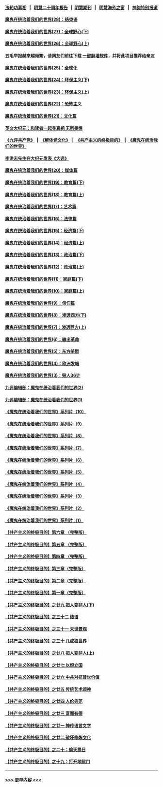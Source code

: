 #### [法轮功真相](https://github.com/gfw-breaker/truth/blob/master/README.md?t=0) &nbsp;&nbsp;|&nbsp;&nbsp; [明慧二十周年报告](https://github.com/gfw-breaker/mh-reports/blob/master/README.md?t=0) &nbsp;&nbsp;|&nbsp;&nbsp;[明慧期刊](https://github.com/gfw-breaker/mh-qikan) &nbsp;&nbsp;|&nbsp;&nbsp; [明慧海外之窗](https://github.com/gfw-breaker/mh-news/blob/master/README.md?t=0) &nbsp;&nbsp;|&nbsp;&nbsp; [神韵特别报道](https://github.com/gfw-breaker/mh-news/blob/master/shenyun.md?t=0)
#### [魔鬼在统治着我们的世界(28)：结束语](../pages/nsc422/n10936246.md?t=06220702) 
#### [魔鬼在统治着我们的世界(27)：全球野心(下)](../pages/nsc422/n10928319.md?t=06220702) 
#### [魔鬼在统治着我们的世界(26)：全球野心(上)](../pages/nsc422/n10900318.md?t=06220702) 
#### 五毛举报越来越频繁，请网友们前往下载 [一键翻墙软件](https://github.com/gfw-breaker/ssr-accounts)，并将此项目推荐给亲友
#### [魔鬼在统治着我们的世界(25)：全球化](../pages/nsc422/n10788205.md?t=06220702) 
#### [魔鬼在统治着我们的世界(24)：环保主义(下)](../pages/nsc422/n10695307.md?t=06220702) 
#### [魔鬼在统治着我们的世界(23)：环保主义(上)](../pages/nsc422/n10688613.md?t=06220702) 
#### [魔鬼在统治着我们的世界(22)：恐怖主义](../pages/nsc422/n10614727.md?t=06220702) 
#### [魔鬼在统治着我们的世界(21)：文化篇](../pages/nsc422/n10597706.md?t=06220702) 
#### [英文大纪元：和读者一起寻真相 无所畏惧](../pages/nsc422/n12542027.md?t=06220702) 
#### [《九评共产党》](https://github.com/begood0513/9ping.md/blob/master/README.md) &nbsp;|&nbsp; [《解体党文化》](../../../../jtdwh.md/blob/master/README.md)  &nbsp;|&nbsp; [《共产主义的终极目的》](../../../../gczydzjmd.md/blob/master/README.md) &nbsp;|&nbsp; [《魔鬼在统治我们的世界》](../../../../mgztzwmdsj.md/blob/master/README.md) 
#### [李洪志先生在大纪元发表《大选》](../pages/nsc422/n12534746.md?t=06220702) 
#### [魔鬼在统治着我们的世界(20)：媒体篇](../pages/nsc422/n10586579.md?t=06220702) 
#### [魔鬼在统治着我们的世界(19)：教育篇(下)](../pages/nsc422/n10564808.md?t=06220702) 
#### [魔鬼在统治着我们的世界(18)：教育篇(上)](../pages/nsc422/n10526970.md?t=06220702) 
#### [魔鬼在统治着我们的世界(17)：艺术篇](../pages/nsc422/n10499093.md?t=06220702) 
#### [魔鬼在统治着我们的世界(16)：法律篇](../pages/nsc422/n10485969.md?t=06220702) 
#### [魔鬼在统治着我们的世界(15)：经济篇(下)](../pages/nsc422/n10469975.md?t=06220702) 
#### [魔鬼在统治着我们的世界(14)：经济篇(上)](../pages/nsc422/n10457370.md?t=06220702) 
#### [魔鬼在统治着我们的世界(13)：政治篇(下)](../pages/nsc422/n10448270.md?t=06220702) 
#### [魔鬼在统治着我们的世界(12)：政治篇(上)](../pages/nsc422/n10444576.md?t=06220702) 
#### [魔鬼在统治着我们的世界(11)：家庭篇(下)](../pages/nsc422/n10440961.md?t=06220702) 
#### [魔鬼在统治着我们的世界(10)：家庭篇(上)](../pages/nsc422/n10435448.md?t=06220702) 
#### [魔鬼在统治着我们的世界(9)：信仰篇](../pages/nsc422/n10432159.md?t=06220702) 
#### [魔鬼在统治着我们的世界(8)：渗透西方(下)](../pages/nsc422/n10429603.md?t=06220702) 
#### [魔鬼在统治着我们的世界(7)：渗透西方(上)](../pages/nsc422/n10426013.md?t=06220702) 
#### [魔鬼在统治着我们的世界(6)：输出革命](../pages/nsc422/n10421536.md?t=06220702) 
#### [魔鬼在统治着我们的世界(5)：东方杀戮](../pages/nsc422/n10417707.md?t=06220702) 
#### [魔鬼在统治着我们的世界(4)：欧洲发端](../pages/nsc422/n10414890.md?t=06220702) 
#### [魔鬼在统治着我们的世界(3)：毁人36计](../pages/nsc422/n10411583.md?t=06220702) 
#### [九评编辑部：魔鬼在统治着我们的世界(2)](../pages/nsc422/n10410036.md?t=06220702) 
#### [九评编辑部：魔鬼在统治着我们的世界(1)](../pages/nsc422/n10406825.md?t=06220702) 
#### [《魔鬼在统治着我们的世界》系列片（10）](../pages/nsc422/n12292670.md?t=06220702) 
#### [《魔鬼在统治着我们的世界》系列片（9）](../pages/nsc422/n12290859.md?t=06220702) 
#### [《魔鬼在统治着我们的世界》系列片（8）](../pages/nsc422/n12287445.md?t=06220702) 
#### [《魔鬼在统治着我们的世界》系列片（7）](../pages/nsc422/n12283425.md?t=06220702) 
#### [《魔鬼在统治着我们的世界》系列片（6）](../pages/nsc422/n12282314.md?t=06220702) 
#### [《魔鬼在统治着我们的世界》系列片（5）](../pages/nsc422/n12281419.md?t=06220702) 
#### [《魔鬼在统治着我们的世界》系列片（4）](../pages/nsc422/n12274024.md?t=06220702) 
#### [《魔鬼在统治着我们的世界》系列片（3）](../pages/nsc422/n12271322.md?t=06220702) 
#### [《魔鬼在统治着我们的世界》系列片（2）](../pages/nsc422/n12269049.md?t=06220702) 
#### [《魔鬼在统治着我们的世界》系列片（1）](../pages/nsc422/n12267575.md?t=06220702) 
#### [【共产主义的终极目的】第六章 （完整版）](../pages/nsc422/n11428913.md?t=06220702) 
#### [【共产主义的终极目的】第五章 （完整版）](../pages/nsc422/n11428912.md?t=06220702) 
#### [【共产主义的终极目的】第四章 （完整版）](../pages/nsc422/n11428907.md?t=06220702) 
#### [【共产主义的终极目的】第三章（完整版）](../pages/nsc422/n11428848.md?t=06220702) 
#### [【共产主义的终极目的】第二章（完整版）](../pages/nsc422/n11428831.md?t=06220702) 
#### [【共产主义的终极目的】第一章（完整版）](../pages/nsc422/n11417651.md?t=06220702) 
#### [【共产主义的终极目的】之廿九 把人变非人(下)](../pages/nsc422/n11344140.md?t=06220702) 
#### [【共产主义的终极目的】之三十二 结语](../pages/nsc422/n11360535.md?t=06220702) 
#### [【共产主义的终极目的】之三十一 末世景观](../pages/nsc422/n11351129.md?t=06220702) 
#### [【共产主义的终极目的】之三十 几成狼世界](../pages/nsc422/n11348280.md?t=06220702) 
#### [【共产主义的终极目的】之廿八 把人变非人(上)](../pages/nsc422/n11340492.md?t=06220702) 
#### [【共产主义的终极目的】之廿七 以恨立国](../pages/nsc422/n11336944.md?t=06220702) 
#### [【共产主义的终极目的】之廿六 中共对抗普世价值](../pages/nsc422/n11324785.md?t=06220702) 
#### [【共产主义的终极目的】之廿五 传统艺术颂神](../pages/nsc422/n11296396.md?t=06220702) 
#### [【共产主义的终极目的】之廿四 人伦典范](../pages/nsc422/n11296397.md?t=06220702) 
#### [【共产主义的终极目的】之廿三 富而有德](../pages/nsc422/n11283598.md?t=06220702) 
#### [【共产主义的终极目的】之廿一 神传语言文字](../pages/nsc422/n11263265.md?t=06220702) 
#### [【共产主义的终极目的】之廿二 破坏修炼文化](../pages/nsc422/n11245728.md?t=06220702) 
#### [【共产主义的终极目的】之二十：偷天换日](../pages/nsc422/n11238846.md?t=06220702) 
#### [【共产主义的终极目的】之十九：打开地狱门](../pages/nsc422/n11206376.md?t=06220702) 

----
#### [ >>> 更早内容 <<< ](../indexes/nsc422-earlier.md)
